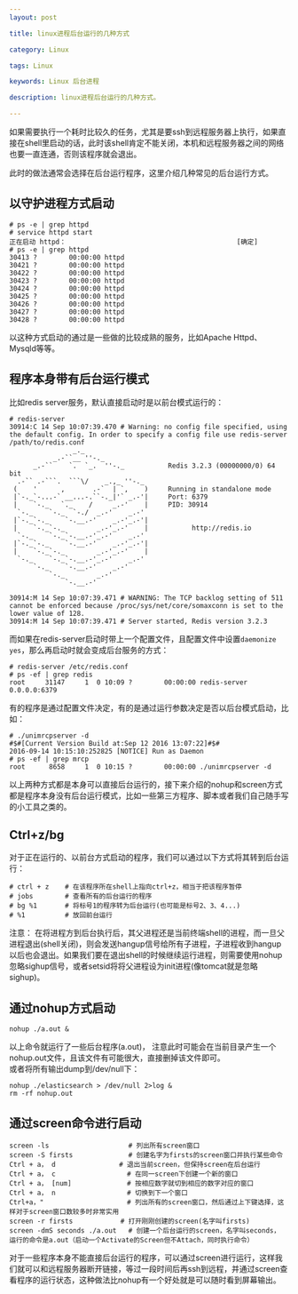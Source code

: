 ```yaml
---
layout: post

title: linux进程后台运行的几种方式

category: Linux

tags: Linux 

keywords: Linux 后台进程 

description: linux进程后台运行的几种方式。

---
```



如果需要执行一个耗时比较久的任务，尤其是要ssh到远程服务器上执行，如果直接在shell里启动的话，此时该shell肯定不能关闭，本机和远程服务器之间的网络也要一直连通，否则该程序就会退出。

此时的做法通常会选择在后台运行程序，这里介绍几种常见的后台运行方式。

## 以守护进程方式启动

	# ps -e | grep httpd 
	# service httpd start 
	正在启动 httpd：                                           [确定]
	# ps -e | grep httpd 
	30413 ?        00:00:00 httpd
	30421 ?        00:00:00 httpd
	30422 ?        00:00:00 httpd
	30423 ?        00:00:00 httpd
	30424 ?        00:00:00 httpd
	30425 ?        00:00:00 httpd
	30426 ?        00:00:00 httpd
	30427 ?        00:00:00 httpd
	30428 ?        00:00:00 httpd
以这种方式启动的通过是一些做的比较成熟的服务，比如Apache Httpd、Mysqld等等。

## 程序本身带有后台运行模式
比如redis server服务，默认直接启动时是以前台模式运行的：   
	
	# redis-server                
	30914:C 14 Sep 10:07:39.470 # Warning: no config file specified, using the default config. In order to specify a config file use redis-server /path/to/redis.conf
	                _._                                                  
	           _.-``__ ''-._                                             
	      _.-``    `.  `_.  ''-._           Redis 3.2.3 (00000000/0) 64 bit
	  .-`` .-```.  ```\/    _.,_ ''-._                                   
	 (    '      ,       .-`  | `,    )     Running in standalone mode
	 |`-._`-...-` __...-.``-._|'` _.-'|     Port: 6379
	 |    `-._   `._    /     _.-'    |     PID: 30914
	  `-._    `-._  `-./  _.-'    _.-'                                   
	 |`-._`-._    `-.__.-'    _.-'_.-'|                                  
	 |    `-._`-._        _.-'_.-'    |           http://redis.io        
	  `-._    `-._`-.__.-'_.-'    _.-'                                   
	 |`-._`-._    `-.__.-'    _.-'_.-'|                                  
	 |    `-._`-._        _.-'_.-'    |                                  
	  `-._    `-._`-.__.-'_.-'    _.-'                                   
	      `-._    `-.__.-'    _.-'                                       
	          `-._        _.-'                                           
	              `-.__.-'                                               
	
	30914:M 14 Sep 10:07:39.471 # WARNING: The TCP backlog setting of 511 cannot be enforced because /proc/sys/net/core/somaxconn is set to the lower value of 128.
	30914:M 14 Sep 10:07:39.471 # Server started, Redis version 3.2.3
而如果在redis-server启动时带上一个配置文件，且配置文件中设置`daemonize yes`，那么再启动时就会变成后台服务的方式：  

	# redis-server /etc/redis.conf
	# ps -ef | grep redis
	root     31147     1  0 10:09 ?        00:00:00 redis-server 0.0.0.0:6379   

有的程序是通过配置文件决定，有的是通过运行参数决定是否以后台模式启动，比如：  
	
	# ./unimrcpserver -d
	#$#[Current Version Build at:Sep 12 2016 13:07:22]#$#
	2016-09-14 10:15:10:252825 [NOTICE] Run as Daemon
	# ps -ef | grep mrcp
	root      8658     1  0 10:15 ?        00:00:00 ./unimrcpserver -d


以上两种方式都是本身可以直接后台运行的，接下来介绍的nohup和screen方式都是程序本身没有后台运行模式，比如一些第三方程序、脚本或者我们自己随手写的小工具之类的。

## Ctrl+z/bg
对于正在运行的、以前台方式启动的程序，我们可以通过以下方式将其转到后台运行：

	# ctrl + z    # 在该程序所在shell上指向ctrl+z，相当于把该程序暂停
    # jobs        # 查看所有的后台运行的程序
	# bg %1       # 将标号1的程序转为后台运行(也可能是标号2、3、4...)
	# %1          # 放回前台运行
注意： 在将进程方到后台执行后，其父进程还是当前终端shell的进程，而一旦父进程退出(shell关闭)，则会发送hangup信号给所有子进程，子进程收到hangup以后也会退出。如果我们要在退出shell的时候继续运行进程，则需要使用nohup忽略sighup信号，或者setsid将将父进程设为init进程(像tomcat就是忽略sighup)。

## 通过nohup方式启动
	nohup ./a.out &
以上命令就运行了一些后台程序(a.out)， 注意此时可能会在当前目录产生一个nohup.out文件，且该文件有可能很大，直接删掉该文件即可。  
或者将所有输出dump到/dev/null下：  

	nohup ./elasticsearch > /dev/null 2>log & 
	rm -rf nohup.out

## 通过screen命令进行启动

	screen -ls                    # 列出所有screen窗口
	screen -S firsts              # 创建名字为firsts的screen窗口并执行某些命令
	Ctrl + a， d   	           # 退出当前screen，但保持screen在后台运行
	Ctrl + a， c                  # 在同一screen下创建一个新的窗口
	Ctrl + a， [num]              # 按相应数字就切到相应的数字对应的窗口
	Ctrl + a， n                  # 切换到下一个窗口
	Ctrl+a，"                     # 列出所有的screen窗口，然后通过上下键选择，这样对于screen窗口数较多时非常实用
	screen -r firsts      	    # 打开刚刚创建的screen(名字叫firsts)
	screen -dmS seconds ./a.out   # 创建一个后台运行的screen，名字叫seconds， 运行的命令是a.out（启动一个Activate的Screen但不Attach，同时执行命令）

对于一些程序本身不能直接后台运行的程序，可以通过screen进行运行，这样我们就可以和远程服务器断开链接，等过一段时间后再ssh到远程，并通过screen查看程序的运行状态，这种做法比nohup有一个好处就是可以随时看到屏幕输出。
